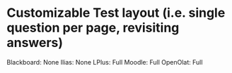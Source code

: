 # Customizable Test layout (i.e. single question per page, revisiting answers)

Blackboard: None
Ilias: None
LPlus: Full
Moodle: Full
OpenOlat: Full